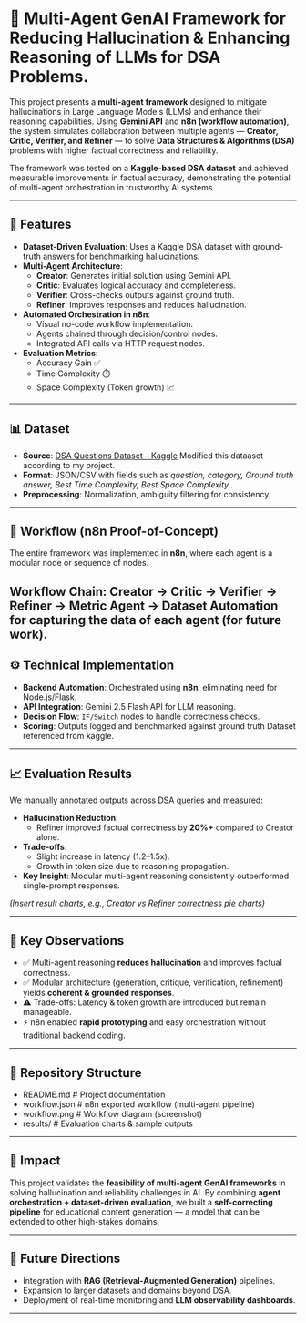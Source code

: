 # 🧠 Multi-Agent GenAI Framework for Reducing Hallucination & Enhancing Reasoning of LLMs for DSA Problems.

This project presents a **multi-agent framework** designed to mitigate hallucinations in Large Language Models (LLMs) and enhance their reasoning capabilities. Using **Gemini API** and **n8n (workflow automation)**, the system simulates collaboration between multiple agents — **Creator, Critic, Verifier, and Refiner** — to solve **Data Structures & Algorithms (DSA)** problems with higher factual correctness and reliability.  

The framework was tested on a **Kaggle-based DSA dataset** and achieved measurable improvements in factual accuracy, demonstrating the potential of multi-agent orchestration in trustworthy AI systems.  

---

## 🚀 Features
- **Dataset-Driven Evaluation**: Uses a Kaggle DSA dataset with ground-truth answers for benchmarking hallucinations.  
- **Multi-Agent Architecture**:
  - **Creator**: Generates initial solution using Gemini API.  
  - **Critic**: Evaluates logical accuracy and completeness.  
  - **Verifier**: Cross-checks outputs against ground truth.  
  - **Refiner**: Improves responses and reduces hallucination.  
- **Automated Orchestration in n8n**:
  - Visual no-code workflow implementation.  
  - Agents chained through decision/control nodes.  
  - Integrated API calls via HTTP request nodes.  
- **Evaluation Metrics**:
  - Accuracy Gain ✅  
  - Time Complexity ⏱️  
  - Space Complexity (Token growth) 📈  

---

## 📊 Dataset
- **Source**: [DSA Questions Dataset – Kaggle](https://www.kaggle.com/datasets/inductiveanks/dsa-questions-dataset) Modified this dataaset according to my project.  
- **Format**: JSON/CSV with fields such as *question, category, Ground truth answer, Best Time Complexity, Best Space Complexity.*.  
- **Preprocessing**: Normalization, ambiguity filtering for consistency.  

---

## 🔄 Workflow (n8n Proof-of-Concept)
The entire framework was implemented in **n8n**, where each agent is a modular node or sequence of nodes.  

**Workflow Chain**:  Creator → Critic → Verifier → Refiner → Metric Agent → Dataset Automation for capturing the data of each agent 
(for future work).
---

## ⚙️ Technical Implementation
- **Backend Automation**: Orchestrated using **n8n**, eliminating need for Node.js/Flask.  
- **API Integration**: Gemini 2.5 Flash API for LLM reasoning.  
- **Decision Flow**: `IF/Switch` nodes to handle correctness checks.  
- **Scoring**: Outputs logged and benchmarked against ground truth Dataset referenced from kaggle.  

---

## 📈 Evaluation Results
We manually annotated outputs across DSA queries and measured:  

- **Hallucination Reduction**:  
  - Refiner improved factual correctness by **20%+** compared to Creator alone.  
- **Trade-offs**:  
  - Slight increase in latency (1.2–1.5x).  
  - Growth in token size due to reasoning propagation.  
- **Key Insight**: Modular multi-agent reasoning consistently outperformed single-prompt responses.  

*(Insert result charts, e.g., Creator vs Refiner correctness pie charts)*  

---

## 📝 Key Observations
- ✅ Multi-agent reasoning **reduces hallucination** and improves factual correctness.  
- ✅ Modular architecture (generation, critique, verification, refinement) yields **coherent & grounded responses**.  
- ⚠️ Trade-offs: Latency & token growth are introduced but remain manageable.  
- ⚡ n8n enabled **rapid prototyping** and easy orchestration without traditional backend coding.  

---

## 📂 Repository Structure
- README.md # Project documentation
- workflow.json # n8n exported workflow (multi-agent pipeline)
- workflow.png # Workflow diagram (screenshot)
- results/ # Evaluation charts & sample outputs


---

## 🌟 Impact
This project validates the **feasibility of multi-agent GenAI frameworks** in solving hallucination and reliability challenges in AI. By combining **agent orchestration + dataset-driven evaluation**, we built a **self-correcting pipeline** for educational content generation — a model that can be extended to other high-stakes domains.  

---

## 📌 Future Directions
- Integration with **RAG (Retrieval-Augmented Generation)** pipelines.  
- Expansion to larger datasets and domains beyond DSA.  
- Deployment of real-time monitoring and **LLM observability dashboards**.  

---

